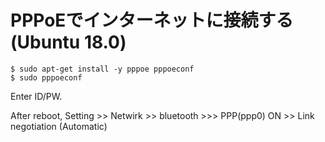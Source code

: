 # PPPoEでインターネットに接続する(Ubuntu 18.0)

```
$ sudo apt-get install -y pppoe pppoeconf
$ sudo pppoeconf
```
Enter ID/PW. 

After reboot,
Setting >> Netwirk >> bluetooth >>> PPP(ppp0) ON >> Link negotiation (Automatic)

